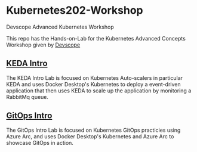 # Kubernetes202-Workshop
Devscope Advanced Kubernetes Workshop


This repo has the Hands-on-Lab for the Kubernetes Advanced Concepts Workshop given by [Devscope](https://devscope.net)

## [KEDA Intro](Hands-On-Lab/KEDA%20Intro/README.md)
The KEDA Intro Lab is focused on Kubernetes Auto-scalers in particular KEDA and uses Docker Desktop's Kubernetes to deploy a event-driven application that then uses KEDA to scale up the application by monitoring a RabbitMq queue.


## [GitOps Intro](Hands-On-Lab/GitOps%20intro/README.md)
The GitOps Intro Lab is focused on Kubernetes GitOps practicies using Azure Arc, and uses Docker Desktop's Kubernetes and Azure Arc to showcase GitOps in action.
